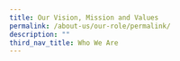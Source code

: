 ```yaml
---
title: Our Vision, Mission and Values
permalink: /about-us/our-role/permalink/
description: ""
third_nav_title: Who We Are
---
```

